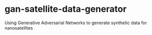 # gan-satellite-data-generator
Using Generative Adversarial Networks to generate synthetic data for nanosatellites
